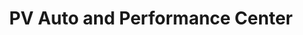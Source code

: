 ---
title: "PV Auto and Performance Center"
url: /tucson/pv-auto-and-performance-center/
shop: Autowerkstatt
---